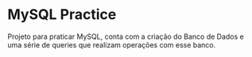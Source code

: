 # MySQL Practice

Projeto para praticar MySQL, conta com a criação do Banco de Dados e uma série de queries que realizam operações com esse banco.
